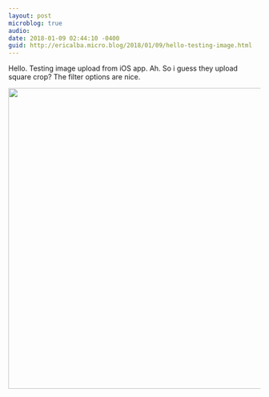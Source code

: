 ```yaml
---
layout: post
microblog: true
audio: 
date: 2018-01-09 02:44:10 -0400
guid: http://ericalba.micro.blog/2018/01/09/hello-testing-image.html
---
```

Hello. Testing image upload from iOS app.
Ah. So i guess they upload square crop? The filter options are nice. 

<img src="http://micro.ericalba.com/uploads/2018/2f2f267f7d.jpg" width="599" height="600" />
